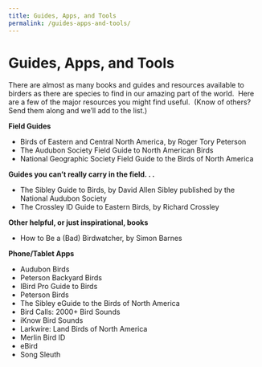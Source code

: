 ```yaml
---
title: Guides, Apps, and Tools
permalink: /guides-apps-and-tools/
---
```

# Guides, Apps, and Tools

There are almost as many books and guides and resources available to birders as there are species to find in our amazing part of the world.  Here are a few of the major resources you might find useful.  (Know of others?  Send them along and we’ll add to the list.)

**Field Guides**

* Birds of Eastern and Central North America, by Roger Tory Peterson
* The Audubon Society Field Guide to North American Birds
* National Geographic Society Field Guide to the Birds of North America

**Guides you can’t really carry in the field. . .**

* The Sibley Guide to Birds, by David Allen Sibley published by the National Audubon Society
* The Crossley ID Guide to Eastern Birds, by Richard Crossley

**Other helpful, or just inspirational, books**

* How to Be a (Bad) Birdwatcher, by Simon Barnes

**Phone/Tablet Apps**

* Audubon Birds 
* Peterson Backyard Birds
* IBird Pro Guide to Birds
* Peterson Birds
* The Sibley eGuide to the Birds of North America
* Bird Calls: 2000+ Bird Sounds
* iKnow Bird Sounds
* Larkwire: Land Birds of North America
* Merlin Bird ID
* eBird
* Song Sleuth
